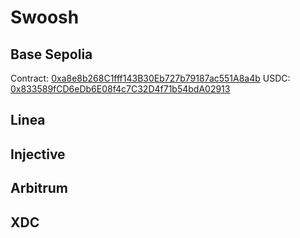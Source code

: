 # Swoosh

## Base Sepolia

Contract: [0xa8e8b268C1fff143B30Eb727b79187ac551A8a4b](https://sepolia.basescan.org/address/0xa8e8b268C1fff143B30Eb727b79187ac551A8a4b)
USDC: [0x833589fCD6eDb6E08f4c7C32D4f71b54bdA02913](https://sepolia.basescan.org/address/0x833589fCD6eDb6E08f4c7C32D4f71b54bdA02913)

## Linea

## Injective

## Arbitrum

## XDC

